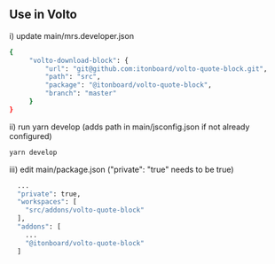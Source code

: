 
## Use in Volto

i) update main/mrs.developer.json
```bash
{
     "volto-download-block": {
         "url": "git@github.com:itonboard/volto-quote-block.git",
         "path": "src",
         "package": "@itonboard/volto-quote-block",
         "branch": "master"
     }
}
```

ii) run yarn develop (adds path in main/jsconfig.json if not already configured)
```bash
yarn develop
```
iii) edit main/package.json ("private": "true" needs to be true)
```bash
  ...
  "private": true,
  "workspaces": [
    "src/addons/volto-quote-block"
  ],
  "addons": [
    ...
    "@itonboard/volto-quote-block"
  ]
```
